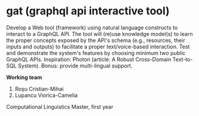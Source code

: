 # gat (graphql api interactive tool)
Develop a Web tool (framework) using natural language constructs to interact to a GraphQL API. The tool will (re)use knowledge model(s) to learn the proper concepts exposed by the API's schema (e.g., resources, their inputs and outputs) to facilitate a proper text/voice-based interaction. Test and demonstrate the system's features by choosing minimum two public GraphQL APIs. Inspiration: Photon (article: A Robust Cross-Domain Text-to-SQL System). Bonus: provide multi-lingual support.

**Working team**

1. Roșu Cristian-Mihai
2. Lupancu Viorica-Camelia

Computational Linguistics Master, first year
